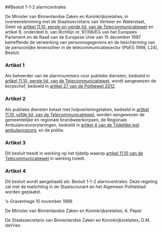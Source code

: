 <meta http-equiv='Content-Type' content='text/html; charset=utf-8' />

##Besluit 1-1-2 alarmcentrales

De Minister van Binnenlandse Zaken en Koninkrijksrelaties, in overeenstemming met de Staatssecretaris van Verkeer en Waterstaat,  
Gelet op [artikel 11.10, eerste en vierde lid, van de Telecommunicatiewet](../../../../../wet/telecommunicatiewet/BWBR0009950/README.md) en artikel 9, onderdeel b, van Richtlijn nr. 97/66/EG van het Europees Parlement en de Raad van de Europese Unie van 15 december 1997 betreffende de verwerking van persoonsgegevens en de bescherming van de persoonlijke levenssfeer in de telecommunicatiesector (PbEG 1998, L24),
Besluit:     

### Artikel  1  

Als beheerder van de alarmnummers voor publieke diensten, bedoeld in [artikel 11.10, eerste lid, van de Telecommunicatiewet](../../../../../wet/telecommunicatiewet/BWBR0009950/README.md), wordt aangewezen de korpschef, bedoeld in [artikel 27 van de Politiewet 2012](../../../../../wet/politiewet/2012/BWBR0031788/README.md). 

### Artikel  2  

Als publieke diensten belast met hulpverleningstaken, bedoeld in [artikel 11.10, vijfde lid, van de Telecommunicatiewet](../../../../../wet/telecommunicatiewet/BWBR0009950/README.md), worden aangewezen de gemeentelijke en regionale brandweerkorpsen, de Regionale Ambulancevoorzieningen, bedoeld in [artikel 4 van de Tijdelijke wet ambulancezorg](../../../../../wet/tijdelijke/wet/ambulancezorg/BWBR0031557/README.md), en de politie. 

### Artikel  3  

Dit besluit treedt in werking op het tijdstip waarop [artikel 11.10 van de Telecommunicatiewet](../../../../../wet/telecommunicatiewet/BWBR0009950/README.md) in werking treedt.  

### Artikel  4  

Dit besluit wordt aangehaald als: Besluit 1-1-2 alarmcentrales. 
Deze regeling zal met de toelichting in de Staatscourant en het Algemeen Politieblad worden geplaatst.   

’s-Gravenhage 
10 november 1998    

De 
Minister van Binnenlandse Zaken en Koninkrijksrelaties,
A. Peper  

De 
Staatssecretaris van Binnenlandse Zaken en Koninkrijksrelaties,
G.M. deVries    
